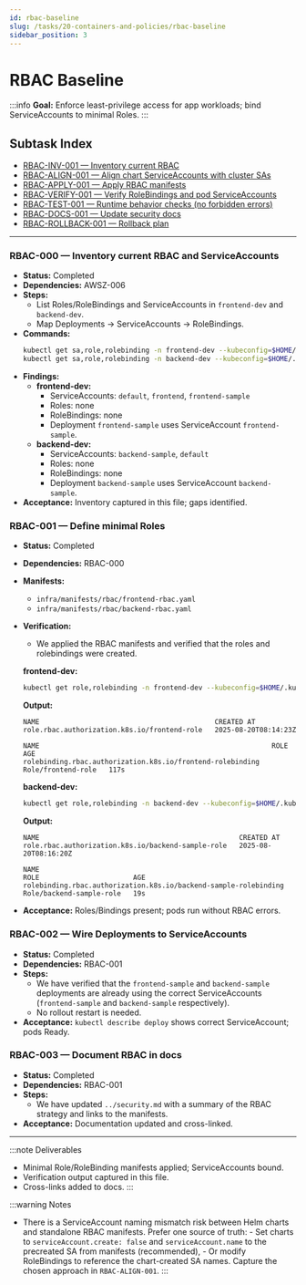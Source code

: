 ```yaml
---
id: rbac-baseline
slug: /tasks/20-containers-and-policies/rbac-baseline
sidebar_position: 3
---
```


# RBAC Baseline

:::info **Goal:** Enforce least-privilege access for app workloads; bind ServiceAccounts to minimal Roles. :::

## Subtask Index

- [RBAC-INV-001 — Inventory current RBAC](./rbac/RBAC-INV-001_inventory.md)
- [RBAC-ALIGN-001 — Align chart ServiceAccounts with cluster SAs](./rbac/RBAC-ALIGN-001_chart-serviceaccounts.md)
- [RBAC-APPLY-001 — Apply RBAC manifests](./rbac/RBAC-APPLY-001_apply-manifests.md)
- [RBAC-VERIFY-001 — Verify RoleBindings and pod ServiceAccounts](./rbac/RBAC-VERIFY-001_verify-bindings.md)
- [RBAC-TEST-001 — Runtime behavior checks (no forbidden errors)](./rbac/RBAC-TEST-001_runtime-behavior.md)
- [RBAC-DOCS-001 — Update security docs](./rbac/RBAC-DOCS-001_update-docs.md)
- [RBAC-ROLLBACK-001 — Rollback plan](./rbac/RBAC-ROLLBACK-001_plan.md)

---

### RBAC-000 — Inventory current RBAC and ServiceAccounts

- **Status:** Completed
- **Dependencies:** AWSZ-006
- **Steps:**
  - List Roles/RoleBindings and ServiceAccounts in `frontend-dev` and `backend-dev`.
  - Map Deployments → ServiceAccounts → RoleBindings.
- **Commands:**
  ```bash
  kubectl get sa,role,rolebinding -n frontend-dev --kubeconfig=$HOME/.kube/config
  kubectl get sa,role,rolebinding -n backend-dev --kubeconfig=$HOME/.kube/config
  ```
- **Findings:**
  - **frontend-dev:**
    - ServiceAccounts: `default`, `frontend`, `frontend-sample`
    - Roles: none
    - RoleBindings: none
    - Deployment `frontend-sample` uses ServiceAccount `frontend-sample`.
  - **backend-dev:**
    - ServiceAccounts: `backend-sample`, `default`
    - Roles: none
    - RoleBindings: none
    - Deployment `backend-sample` uses ServiceAccount `backend-sample`.
- **Acceptance:** Inventory captured in this file; gaps identified.

### RBAC-001 — Define minimal Roles

- **Status:** Completed
- **Dependencies:** RBAC-000
- **Manifests:**
  - `infra/manifests/rbac/frontend-rbac.yaml`
  - `infra/manifests/rbac/backend-rbac.yaml`
- **Verification:**

  - We applied the RBAC manifests and verified that the roles and rolebindings were created.

  **frontend-dev:**

  ```bash
  kubectl get role,rolebinding -n frontend-dev --kubeconfig=$HOME/.kube/config
  ```

  **Output:**

  ```
  NAME                                           CREATED AT
  role.rbac.authorization.k8s.io/frontend-role   2025-08-20T08:14:23Z

  NAME                                                         ROLE                 AGE
  rolebinding.rbac.authorization.k8s.io/frontend-rolebinding   Role/frontend-role   117s
  ```

  **backend-dev:**

  ```bash
  kubectl get role,rolebinding -n backend-dev --kubeconfig=$HOME/.kube/config
  ```

  **Output:**

  ```
  NAME                                                 CREATED AT
  role.rbac.authorization.k8s.io/backend-sample-role   2025-08-20T08:16:20Z

  NAME                                                               ROLE                       AGE
  rolebinding.rbac.authorization.k8s.io/backend-sample-rolebinding   Role/backend-sample-role   19s
  ```

- **Acceptance:** Roles/Bindings present; pods run without RBAC errors.

### RBAC-002 — Wire Deployments to ServiceAccounts

- **Status:** Completed
- **Dependencies:** RBAC-001
- **Steps:**
  - We have verified that the `frontend-sample` and `backend-sample` deployments are already using the correct ServiceAccounts (`frontend-sample` and `backend-sample` respectively).
  - No rollout restart is needed.
- **Acceptance:** `kubectl describe deploy` shows correct ServiceAccount; pods Ready.

### RBAC-003 — Document RBAC in docs

- **Status:** Completed
- **Dependencies:** RBAC-001
- **Steps:**
  - We have updated `../security.md` with a summary of the RBAC strategy and links to the manifests.
- **Acceptance:** Documentation updated and cross-linked.

---

:::note Deliverables

- Minimal Role/RoleBinding manifests applied; ServiceAccounts bound.
- Verification output captured in this file.
- Cross-links added to docs. :::

:::warning Notes

- There is a ServiceAccount naming mismatch risk between Helm charts and standalone RBAC manifests. Prefer one source of truth: - Set charts to `serviceAccount.create: false` and `serviceAccount.name` to the precreated SA from manifests (recommended), - Or modify RoleBindings to reference the chart-created SA names. Capture the chosen approach in `RBAC-ALIGN-001`. :::
